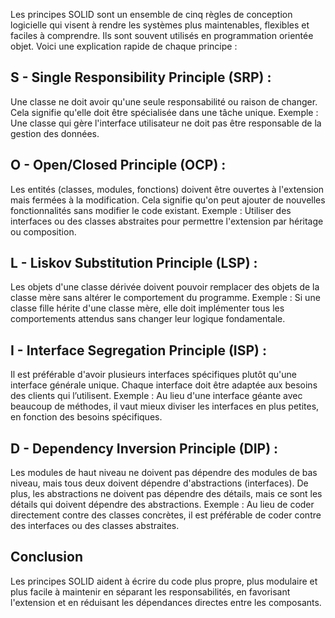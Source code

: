 Les principes SOLID sont un ensemble de cinq règles de conception logicielle qui visent à rendre les systèmes plus maintenables, flexibles et faciles à comprendre. Ils sont souvent utilisés en programmation orientée objet. Voici une explication rapide de chaque principe :

## S - Single Responsibility Principle (SRP) :
Une classe ne doit avoir qu'une seule responsabilité ou raison de changer. Cela signifie qu'elle doit être spécialisée dans une tâche unique.
Exemple : Une classe qui gère l'interface utilisateur ne doit pas être responsable de la gestion des données.

## O - Open/Closed Principle (OCP) :
Les entités (classes, modules, fonctions) doivent être ouvertes à l'extension mais fermées à la modification. Cela signifie qu'on peut ajouter de nouvelles fonctionnalités sans modifier le code existant.
Exemple : Utiliser des interfaces ou des classes abstraites pour permettre l'extension par héritage ou composition.

## L - Liskov Substitution Principle (LSP) :
Les objets d'une classe dérivée doivent pouvoir remplacer des objets de la classe mère sans altérer le comportement du programme.
Exemple : Si une classe fille hérite d'une classe mère, elle doit implémenter tous les comportements attendus sans changer leur logique fondamentale.

## I - Interface Segregation Principle (ISP) :
Il est préférable d'avoir plusieurs interfaces spécifiques plutôt qu'une interface générale unique. Chaque interface doit être adaptée aux besoins des clients qui l’utilisent.
Exemple : Au lieu d'une interface géante avec beaucoup de méthodes, il vaut mieux diviser les interfaces en plus petites, en fonction des besoins spécifiques.

## D - Dependency Inversion Principle (DIP) :
Les modules de haut niveau ne doivent pas dépendre des modules de bas niveau, mais tous deux doivent dépendre d'abstractions (interfaces). De plus, les abstractions ne doivent pas dépendre des détails, mais ce sont les détails qui doivent dépendre des abstractions.
Exemple : Au lieu de coder directement contre des classes concrètes, il est préférable de coder contre des interfaces ou des classes abstraites.


## Conclusion

Les principes SOLID aident à écrire du code plus propre, plus modulaire et plus facile à maintenir en séparant les responsabilités, en favorisant l'extension et en réduisant les dépendances directes entre les composants.
